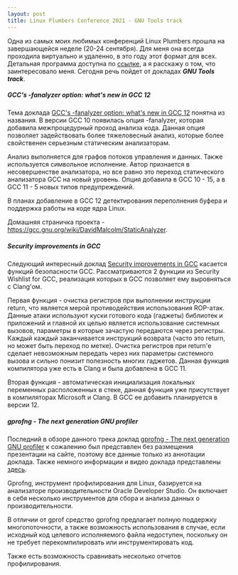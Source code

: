 ```yaml
---
layout: post
title: Linux Plumbers Conference 2021 - GNU Tools track
---
```

Одна из самых моих любимых конференций Linux Plumbers прошла на завершающейся неделе (20-24 сентября). Для меня она всегда проходила виртуально и удаленно, в это году этот формат для всех. Детальная программа доступна по [ссылке](https://linuxplumbersconf.org/event/11/timetable/?view=lpc), а я расскажу о том, что заинтересовало меня. Сегодня речь пойдет от докладах ***GNU Tools track***.

##### GCC's -fanalyzer option: what's new in GCC 12

Тема доклада [GCC's -fanalyzer option: what's new in GCC 12](https://linuxplumbersconf.org/event/11/contributions/996/attachments/772/1453/2021-LPC-analyzer-talk.pdf) понятна из названия.
В версии GCC 10 появилась опция -fanalyzer, которая добавила межпроцедурный проход анализа кода.  Данная опция позволяет задействовать более тяжеловесный анализ, которые более свойственен серьезным статическим анализаторам.

Анализ выполняется для графов потоков управления и данных. Также используется символьное исполнение. Автор признается в несовершенстве анализатора, но все равно это переход статического анализатора GCC на новый уровень. Опция добавила в GCC 10 - 15, а в GCC 11 - 5 новых типов предупреждений. 

В планах добавление в GCC 12 детектирования переполнения буфера и поддержка работы на коде ядра Linux.

Домашняя страничка проекта - <https://gcc.gnu.org/wiki/DavidMalcolm/StaticAnalyzer>.

##### Security improvements in GCC

Следующий интересный доклад [Security improvements in GCC](https://linuxplumbersconf.org/event/11/contributions/1001/)  касается функций безопасности GCC. Рассматриваются 2 функции из Security Wishlist for GCC, реализация которых в GCC позволяет ему выровняться с Clang'ом.

Первая функция - очистка регистров при выполнении инструкции return, что является мерой противодействия использования ROP-атак. Данные атаки используют куски готового кода (гаджеты) библиотек и приложений и главной их целью является использование системных вызовов, параметры  в которые зачастую передаются через регистры. Каждый каждый заканчивается инструкций возврата (часто это return, но может быть переход по метке). Очистка регистров при return'е сделает невозможным передать через них параметры системного вызова и сильно понизит полезность многих гаджетов. Данная функция компилятора уже есть в Clang и была добавлена в GCC 11.

Вторая функция - автоматическая инициализация локальных переменных расположенных в стеке, данная функция уже присутствует в компиляторах Microsoft и Clang. В GCC ее добавить планируется в версии 12.

#####  gprofng - The next generation GNU profiler

Последний в обзоре данного трека доклад [gprofng - The next generation GNU profiler](https://linuxplumbersconf.org/event/11/contributions/1001/) к сожалению был представлен без размещения презентации на сайте, поэтому все данные только из аннотации доклада. Также немного информации и видео доклада представлены [здесь](https://www.phoronix.com/scan.php?page=news_item&px=GNU-Profiler-gprofng).

Gprofng, инструмент профилирования для Linux, базируется на анализаторе производительности Oracle Developer Studio. Он включает в себя несколько инструментов для сбора и анализа данных о производительности. 

В отличии от gprof средство gprofng предлагает полную поддержку многопоточности, а также возможность использования в случае, если исходный код целевого исполняемого файла недоступен, поскольку он не требует перекомпилировать или инструментировать код.

Также есть возможность сравнивать несколько отчетов профилирования.

 

